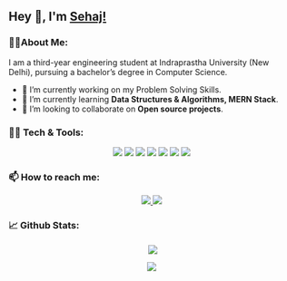 ## Hey 👋, I'm <a href="https://sehajbajaj-portfolio.vercel.app/">Sehaj!</a>

### 🙋‍♂️About Me:

I am a third-year engineering student at Indraprastha University (New Delhi), pursuing a bachelor’s degree in Computer Science.
- 🔭 I’m currently working on my Problem Solving Skills.
- 🌱 I’m currently learning **Data Structures & Algorithms, MERN Stack**.
- 👯 I’m looking to collaborate on **Open source projects**.

### 👨‍💻 Tech & Tools:

<p align="center">
  <img src="https://img.icons8.com/color/48/000000/c-plus-plus-logo.png"/>
  <img src="https://img.icons8.com/color/48/000000/c-programming.png"/>
  <img src="https://img.icons8.com/color/48/000000/nodejs.png"/>
  <img src="https://img.icons8.com/color/48/000000/react-native.png"/>
  <img src="https://img.icons8.com/color/48/000000/javascript--v1.png"/>
  <img src="https://img.icons8.com/color/48/000000/html-5--v1.png"/>
  <img src="https://img.icons8.com/color/48/000000/css3.png"/>
</p>

### 📫 How to reach me:

<p align="center">
  <a href="https://www.linkedin.com/in/sehajbajaj/">
    <img src="https://img.icons8.com/fluency/48/000000/linkedin.png"/>
  </a>
  <a href="mailto:sehajbajaj2001@gmail.com">
    <img src="https://img.icons8.com/color/48/000000/apple-mail.png"/>
  </a>
</p>

### 📈 Github Stats:

<!--<p align ="center">&nbsp;<img align="center" src="![sehajbajaj's Stats](https://github-readme-stats.vercel.app/api?username=sehajbajaj&theme=vue-dark&show_icons=true&hide_border=true&count_private=true)" />-->

<p align ="center">&nbsp;<img align="center" src="![sehajbajaj's Stats](https://github-readme-stats.vercel.app/api?username=sehajbajaj&theme=vue-dark&show_icons=true&hide_border=true&count_private=true)" />

<p align="center">
<a href="https://git.io/streak-stats"><img src="http://github-readme-streak-stats.herokuapp.com?user=sehajbajaj&theme=dracula"/></a>
</p>

